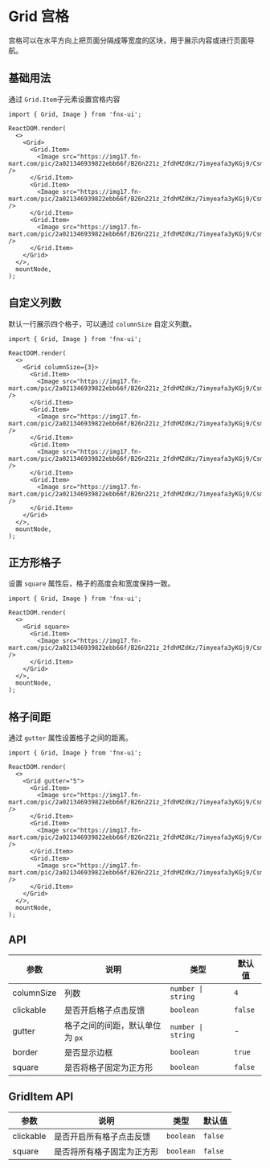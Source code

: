 # Grid 宫格

宫格可以在水平方向上把页面分隔成等宽度的区块，用于展示内容或进行页面导航。

## 基础用法

通过 `Grid.Item`子元素设置宫格内容

```tsx
import { Grid, Image } from 'fnx-ui';

ReactDOM.render(
  <>
    <Grid>
      <Grid.Item>
        <Image src="https://img17.fn-mart.com/pic/2a021346939822ebb66f/B26n221z_2fdhMZdKz/7imyeafa3yKGj9/CsmRtmA3RAuAVmgsAAKtgt1PF3s715.jpg" />
      </Grid.Item>
      <Grid.Item>
        <Image src="https://img17.fn-mart.com/pic/2a021346939822ebb66f/B26n221z_2fdhMZdKz/7imyeafa3yKGj9/CsmRtmA3RAuAVmgsAAKtgt1PF3s715.jpg" />
      </Grid.Item>
      <Grid.Item>
        <Image src="https://img17.fn-mart.com/pic/2a021346939822ebb66f/B26n221z_2fdhMZdKz/7imyeafa3yKGj9/CsmRtmA3RAuAVmgsAAKtgt1PF3s715.jpg" />
      </Grid.Item>
    </Grid>
  </>,
  mountNode,
);
```

## 自定义列数

默认一行展示四个格子，可以通过 `columnSize` 自定义列数。

```tsx
import { Grid, Image } from 'fnx-ui';

ReactDOM.render(
  <>
    <Grid columnSize={3}>
      <Grid.Item>
        <Image src="https://img17.fn-mart.com/pic/2a021346939822ebb66f/B26n221z_2fdhMZdKz/7imyeafa3yKGj9/CsmRtmA3RAuAVmgsAAKtgt1PF3s715.jpg" />
      </Grid.Item>
      <Grid.Item>
        <Image src="https://img17.fn-mart.com/pic/2a021346939822ebb66f/B26n221z_2fdhMZdKz/7imyeafa3yKGj9/CsmRtmA3RAuAVmgsAAKtgt1PF3s715.jpg" />
      </Grid.Item>
      <Grid.Item>
        <Image src="https://img17.fn-mart.com/pic/2a021346939822ebb66f/B26n221z_2fdhMZdKz/7imyeafa3yKGj9/CsmRtmA3RAuAVmgsAAKtgt1PF3s715.jpg" />
      </Grid.Item>
      <Grid.Item>
        <Image src="https://img17.fn-mart.com/pic/2a021346939822ebb66f/B26n221z_2fdhMZdKz/7imyeafa3yKGj9/CsmRtmA3RAuAVmgsAAKtgt1PF3s715.jpg" />
      </Grid.Item>
    </Grid>
  </>,
  mountNode,
);
```

## 正方形格子

设置 `square` 属性后，格子的高度会和宽度保持一致。

```tsx
import { Grid, Image } from 'fnx-ui';

ReactDOM.render(
  <>
    <Grid square>
      <Grid.Item>
        <Image src="https://img17.fn-mart.com/pic/2a021346939822ebb66f/B26n221z_2fdhMZdKz/7imyeafa3yKGj9/CsmRtmA3RAuAVmgsAAKtgt1PF3s715.jpg" />
      </Grid.Item>
    </Grid>
  </>,
  mountNode,
);
```

## 格子间距

通过 `gutter` 属性设置格子之间的距离。

```tsx
import { Grid, Image } from 'fnx-ui';

ReactDOM.render(
  <>
    <Grid gutter="5">
      <Grid.Item>
        <Image src="https://img17.fn-mart.com/pic/2a021346939822ebb66f/B26n221z_2fdhMZdKz/7imyeafa3yKGj9/CsmRtmA3RAuAVmgsAAKtgt1PF3s715.jpg" />
      </Grid.Item>
      <Grid.Item>
        <Image src="https://img17.fn-mart.com/pic/2a021346939822ebb66f/B26n221z_2fdhMZdKz/7imyeafa3yKGj9/CsmRtmA3RAuAVmgsAAKtgt1PF3s715.jpg" />
      </Grid.Item>
      <Grid.Item>
        <Image src="https://img17.fn-mart.com/pic/2a021346939822ebb66f/B26n221z_2fdhMZdKz/7imyeafa3yKGj9/CsmRtmA3RAuAVmgsAAKtgt1PF3s715.jpg" />
      </Grid.Item>
    </Grid>
  </>,
  mountNode,
);
```

## API

| 参数       | 说明                            | 类型               | 默认值  |
| ---------- | ------------------------------- | ------------------ | ------- |
| columnSize | 列数                            | `number \| string` | `4`     |
| clickable  | 是否开启格子点击反馈            | `boolean`          | `false` |
| gutter     | 格子之间的间距，默认单位为 `px` | `number \| string` | -       |
| border     | 是否显示边框                    | `boolean`          | `true`  |
| square     | 是否将格子固定为正方形          | `boolean`          | `false` |

## GridItem API

| 参数      | 说明                       | 类型      | 默认值  |
| --------- | -------------------------- | --------- | ------- |
| clickable | 是否开启所有格子点击反馈   | `boolean` | `false` |
| square    | 是否将所有格子固定为正方形 | `boolean` | `false` |

```

```
